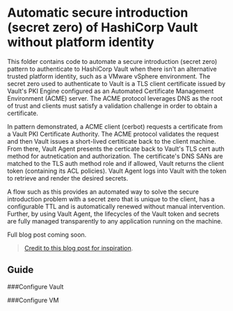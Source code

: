 # Automatic secure introduction (secret zero) of HashiCorp Vault without platform identity

This folder contains code to automate a secure introduction (secret zero) pattern to authenticate to HashiCorp Vault when there isn't an alternative trusted platform identity, such as a VMware vSphere environment. The secret zero used to authenticate to Vault is a TLS client certificate issued by Vault's PKI Engine configured as an Automated Certificate Management Environment (ACME) server. The ACME protocol leverages DNS as the root of trust and clients must satisfy a validation challenge in order to obtain a certificate. 

In pattern demonstrated, a ACME client (cerbot) requests a certificate from a Vault PKI Certificate Authority. The ACME protocol validates the request and then Vault issues a short-lived certiticate back to the client machine. From there, Vault Agent presents the certicate back to Vault's TLS cert auth method for autnetication and authorization. The certificate's DNS SANs are matched to the TLS auth method role and if allowed, Vault returns the client token (containing its ACL policies). Vault Agent logs into Vault with the token to retrieve and render the desired secrets.

A flow such as this provides an automated way to solve the secure introduction problem with a secret zero that is unique to the client, has a configurable TTL and is automatically renewed without manual intervention. Further, by using Vault Agent, the lifecycles of the Vault token and secrets are fully managed transparently to any application running on the machine.

Full blog post coming soon.

> [Credit to this blog post for inspiration](https://adfinis.com/en/blog/secret-zero-with-acme/).

## Guide

###Configure Vault

###Configure VM